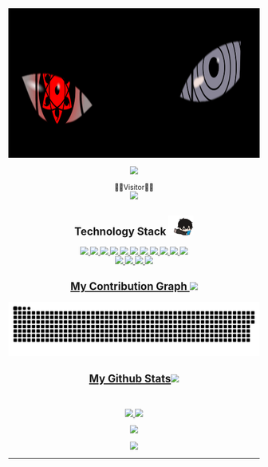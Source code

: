 <img src="https://github.com/mam-06/mam-06/blob/main/images/newbg(1).png" height="300" />
<p align="center">
  <img src='https://readme-typing-svg.herokuapp.com?color=%2336BCF7&lines=Information+System+UIN+Sunan+Ampel'>
</p>

<p align="center">
  👩‍💻Visitor👨‍💻<br>
  <img src="https://profile-counter.glitch.me/mam-06/count.svg" />
</p>

<h2 align="center">Technology Stack <img src="https://github.com/mam-06/mam-06/blob/main/images/laptop.gif" width="50"></h2>

<p align="center">
<!-- <h2 align="center">
  💻 OS 
<br>
<img src="https://img.shields.io/badge/Windows-0078D6?style=for-the-badge&logo=windows&logoColor=white"/>
<img src="https://img.shields.io/badge/Android-3DDC84?style=for-the-badge&logo=android&logoColor=white"/>
<h2 align="center">
  🌐 Web Browsers 
 <br>
<img src="https://img.shields.io/badge/Google_chrome-4285F4?style=for-the-badge&logo=Google-chrome&logoColor=white"/>
</h2>
<h2 align="center">
  🚀 Skills
 <br> -->
<a href="https://www.java.com/en/">
<img src="https://img.shields.io/badge/-java-E34A86?style=flat-square&logo=java"/>
<img src="https://img.shields.io/badge/-Python-00599C?style=flat-square&logo=python"/>
<img src="https://img.shields.io/badge/-PHP-E34F26?style=flat-square&logo=php"/>
<img src="https://img.shields.io/badge/-CodeIgniter-1572B6?style=flat-square&logo=codeigniter"/>
<img src="https://img.shields.io/badge/-Bootstrap-563D7C?style=flat-square&logo=bootstrap"/>
<img src="https://img.shields.io/badge/-MySQL-black?style=flat-square&logo=mysql"/>
<img src="https://img.shields.io/badge/-Git-black?style=flat-square&logo=git"/>
<img src="https://img.shields.io/badge/-GitHub-black?style=flat-square&logo=github"/>
<img src="https://img.shields.io/badge/-XAMPP?style=flat-square&logo=XAMPP"/>
<img src="https://img.shields.io/badge/-figma?style=flat-square&logo=figma"/>
<img src="https://img.shields.io/badge/-streamlit?style=flat-square&logo=streamlit"/> <br>
<img src="https://img.shields.io/badge/apache%20netbeans-1B6AC6?style=for-the-badge&logo=apache%20netbeans%20IDE&logoColor=white"/>
<img src="https://img.shields.io/badge/Colab-F9AB00?style=for-the-badge&logo=googlecolab&color=525252"/>
<img src="https://img.shields.io/badge/Notepad++-90E59A.svg?style=for-the-badge&logo=notepad%2B%2B&logoColor=black"/>
<img src="https://img.shields.io/badge/Visual_Studio_Code-0078D4?style=for-the-badge&logo=visual%20studio%20code&logoColor=white"/>
<!-- <img src="https://img.shields.io/badge/Google%20Sheets-34A853?style=for-the-badge&logo=google-sheets&logoColor=white"/>
<img src="https://img.shields.io/badge/Microsoft_Excel-217346?style=for-the-badge&logo=microsoft-excel&logoColor=white"/>
<img src="https://img.shields.io/badge/Microsoft_Office-D83B01?style=for-the-badge&logo=microsoft-office&logoColor=white"/>
<img src="https://img.shields.io/badge/Microsoft_PowerPoint-B7472A?style=for-the-badge&logo=microsoft-powerpoint&logoColor=white"/>
<img src="https://img.shields.io/badge/Microsoft_Word-2B579A?style=for-the-badge&logo=microsoft-word&logoColor=white"/>
</h2> -->
</p>
<!-- <h2 align="center">Reach me out on <img src="https://media.tenor.com/B1tV14bHvNMAAAAi/anime.gif" width="50"></h2>

<p align="center">
<a href="https://www.instagram.com/mam.06_">
<img src="https://img.shields.io/badge/-MAM-purple?style=flat-square&logo=instagram&logoColor=white&link=https://www.instagram.com/mam.06_/">
<a href="mailto: khotib.bul@gmail.com">
 <img src="https://img.shields.io/badge/-khotib.bul-c14438?style=flat-square&logo=Gmail&logoColor=white&link=mailto:khotib.bul@gmail.com"/>
</a>
<a href="https://www.linkedin.com/in/mam06/">
 <img src="https://img.shields.io/badge/-mam06-blue?style=flat-square&logo=Linkedin&logoColor=white&link=https://www.linkedin.com/in/mam06/"/>
</a>
 <a href="https://twitter.com/MAM06_">
 <img src="https://img.shields.io/badge/-mam06_-blue?style=flat-square&logo=twitter&logoColor=white&link=https://twitter.com/MAM06_"/>
</a>
</p> -->


<h2 align="center">
  My Contribution Graph <img src="https://media.tenor.com/Zh-kW5K_X0kAAAAi/neko-anime.gif" width="50">
</h2>
<p align="center">
  <img src="https://github.com/mam-06/mam-06/raw/output/github-contribution-grid-snake.svg" alt="snake"></center>
</p>

<h2 align="center">
  My Github Stats<img src="https://media.tenor.com/RY9NX67klacAAAAi/sad-cute.gif" width="50">
</h2>
 
<br>

<p align = "center">
  <img  src = "https://github-readme-stats.vercel.app/api?username=mam-06&show_icons=true&theme=tokyonight">
  <img src = "https://github-readme-stats.vercel.app/api/top-langs/?username=mam-06&hide=javascript,html">
</p>

<p align = "center">
 <img  src="https://github-readme-streak-stats.herokuapp.com/?user=mam-06&show_icons=true&locale=en&layout=compact&theme=radical&line_height=0" />
</p> 

<p align = "center">
 <img src="https://github-readme-activity-graph.cyclic.app/graph?username=MAM-06">
</p> 
<hr>

